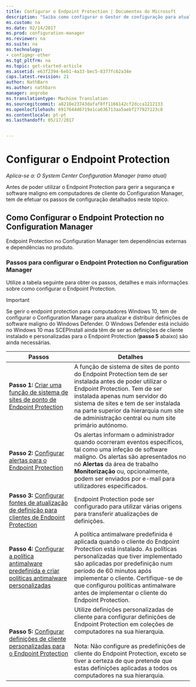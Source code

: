 ```yaml
---
title: Configurar o Endpoint Protection | Documentos do Microsoft
description: "Saiba como configurar o Gestor de configuração para atualizar e distribuir definições de software maligno do Windows Defender."
ms.custom: na
ms.date: 02/14/2017
ms.prod: configuration-manager
ms.reviewer: na
ms.suite: na
ms.technology:
- configmgr-other
ms.tgt_pltfrm: na
ms.topic: get-started-article
ms.assetid: e63f2394-6eb1-4a33-bec5-8377fc62a34e
caps.latest.revision: 21
author: NathBarn
ms.author: nathbarn
manager: angrobe
ms.translationtype: Machine Translation
ms.sourcegitcommit: a8218e23743dafaf8ff1166142cf2dcca1212133
ms.openlocfilehash: 6917644d6719a1ca636713aa5aebf277927123c8
ms.contentlocale: pt-pt
ms.lasthandoff: 05/17/2017


---
```


# <a name="configure-endpoint-protection"></a>Configurar o Endpoint Protection

*Aplica-se a: O System Center Configuration Manager (ramo atual)*

Antes de poder utilizar o Endpoint Protection para gerir a segurança e software maligno em computadores de cliente do Configuration Manager, tem de efetuar os passos de configuração detalhados neste tópico.  

## <a name="how-to-configure-endpoint-protection-in-configuration-manager"></a>Como Configurar o Endpoint Protection no Configuration Manager  
 Endpoint Protection no Configuration Manager tem dependências externas e dependências no produto.  

### <a name="steps-to-configure-endpoint-protection-in-configuration-manager"></a>Passos para configurar o Endpoint Protection no Configuration Manager  
 Utilize a tabela seguinte para obter os passos, detalhes e mais informações sobre como configurar o Endpoint Protection.  

> [!IMPORTANT]  
>  Se gerir o endpoint protection para computadores Windows 10, tem de configurar o Configuration Manager para atualizar e distribuir definições de software maligno do Windows Defender. O Windows Defender está incluído no Windows 10 mas SCEPInstall ainda têm de ser as definições de cliente instalado e personalizadas para o Endpoint Protection (**passo 5** abaixo) são ainda necessárias.  

|Passos|Detalhes|  
|-----------|-------------|  
|**Passo 1:** [Criar uma função de sistema de sites de ponto de Endpoint Protection](endpoint-protection-site-role.md)|A função de sistema de sites de ponto do Endpoint Protection tem de ser instalada antes de poder utilizar o Endpoint Protection. Tem de ser instalada apenas num servidor do sistema de sites e tem de ser instalada na parte superior da hierarquia num site de administração central ou num site primário autónomo. |  
|**Passo 2:** [Configurar alertas para o Endpoint Protection](endpoint-configure-alerts.md)|Os alertas informam o administrador quando ocorreram eventos específicos, tal como uma infeção de software maligno. Os alertas são apresentados no nó **Alertas** da área de trabalho **Monitorização** ou, opcionalmente, podem ser enviados por e-mail para utilizadores especificados. |  
|**Passo 3:** [Configurar fontes de atualização de definição para clientes de Endpoint Protection](endpoint-definition-updates.md)|Endpoint Protection pode ser configurado para utilizar várias origens para transferir atualizações de definições. |  
|**Passo 4:** [Configurar a política antimalware predefinida e criar políticas antimalware personalizadas](endpoint-antimalware-policies.md)|A política antimalware predefinida é aplicada quando o cliente do Endpoint Protection está instalado. As políticas personalizadas que tiver implementado são aplicadas por predefinição num período de 60 minutos após implementar o cliente. Certifique-se de que configurou políticas antimalware antes de implementar o cliente do Endpoint Protection. |  
|**Passo 5:** [Configurar definições de cliente personalizadas para o Endpoint Protection](endpoint-protection-configure-client.md)|Utilize definições personalizadas de cliente para configurar definições de Endpoint Protection em coleções de computadores na sua hierarquia.<br /><br /> Nota: Não configure as predefinições de cliente do Endpoint Protection, exceto se tiver a certeza de que pretende que estas definições aplicadas a todos os computadores na sua hierarquia. |  

